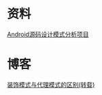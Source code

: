 # 资料

[Android源码设计模式分析项目](https://github.com/simple-android-framework-exchange/android_design_patterns_analysis)

# 博客

[装饰模式与代理模式的区别(转载)](https://www.cnblogs.com/jaredlam/archive/2011/11/08/2241089.html)